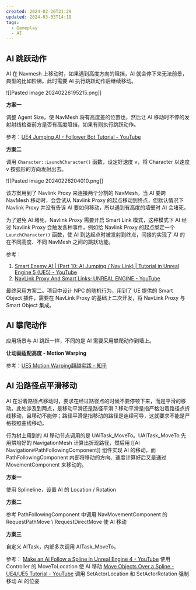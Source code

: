 ```yaml
---
created: 2024-02-26T21:29
updated: 2024-03-05T14:19
tags:
  - Gameplay
  - AI
---
```

## AI 跳跃动作

AI 在 Navmesh 上移动时，如果遇到高度方向的阻挡，AI 就会停下来无法前景，典型的比如阶梯。此时需要 AI 执行跳跃动作后继续移动。

![[Pasted image 20240226195215.png]]

**方案一**

调整 Agent Size，使 NavMesh 将有高度差的位置也，然后让 AI 移动时不停的发射射线检查前方是否有高度阻挡，如果有则执行跳跃动作。

参考：[UE4 Jumping AI - Follower Bot Tutorial - YouTube](https://www.youtube.com/watch?v=M4WVRdbh_VM)

**方案二**

调用 `Character::LaunchCharacter()` 函数，设定好速度 v，将 Character 以速度 v 按弧形的方向发射出去。

![[Pasted image 20240226204010.png]]

该方案用到了 Navlink Proxy 来连接两个分割的 NavMesh。当 AI 要跨 NavMesh 移动时，会尝试从 Navlink Proxy 的起点移动到终点，但默认情况下 Navlink Proxy 并没有告诉 AI 要如何移动，所以遇到有高度的墙壁时 AI 会堵死。

为了避免 AI 堵死，Navlink Proxy 需要开启 Smart Link 模式，这种模式下 AI 经过 Navlink Proxy 会触发各种事件，例如给 Navlink Proxy 的起点绑定一个 `LaunchCharacter()` 函数，使 AI 到达起点时被发射到终点，间接的实现了 AI 的在不同高度、不同 NavMesh 之间的跳跃功能。

参考：
1. [Smart Enemy AI | (Part 10: AI Jumping / Nav Link) | Tutorial in Unreal Engine 5 (UE5) - YouTube](https://www.youtube.com/watch?v=G4GHa-zmQR8)
2. [NavLink Proxy And Smart Links; UNREAL ENGINE - YouTube](https://www.youtube.com/watch?v=iu7cjp1Gg7U)

最终采用方案二。项目中设计 NPC 的随机行为，用到了 UE 提供的 Smart Object 插件，需要在 NavLink Proxy 的基础上二次开发，将 NavLink Proxy 与 Smart Object 集成。

## AI 攀爬动作

应用场景与 AI 跳跃一样，不同的是 AI 需要采用攀爬动作到墙上。

**让动画适配高度 - Motion Warping**

参考：[UE5 Motion Warping翻越实践 - 知乎](https://zhuanlan.zhihu.com/p/466538055)


## AI 沿路径点平滑移动

AI 在沿着路径点移动时，要求在经过路径点的时候不要停顿下来，而是平滑的移动。此处涉及到两点，是移动平滑还是路径平滑？移动平滑是指严格沿着路径点折线移动，且移动不能停；路径平滑是指移动的路径是连续可导，这就要求不能是严格按照曲线移动。

行为树上用到的 AI 移动节点调用的是 UAITask_MoveTo。UAITask_MoveTo 先用烘培好的 NavigationMesh 计算出折现路径，然后用 [[AI Navigation#PathFollowingComponent]] 组件实现 AI 的移动，而 PathFollowingComponent 内部将移动的方向、速度计算好后又是通过 MovementComponent 来移动的。  

**方案一**

使用 Splineline，设置 AI 的 Location / Rotation

**方案二**

参考 PathFollowingComponent 中调用 NavMovementComponent 的 RequestPathMove \ RequestDirectMove 使 AI 移动

**方案三**

自定义 AITask，内部多次调用 AITask_MoveTo。

参考：
[Make an Ai Follow a Spline in Unreal Engine 4 - YouTube](https://www.youtube.com/watch?v=UIF1PcmZkGA) 使用 Controller 的 MoveToLocation 使 AI 移动
[Move Objects Over a Spline - UE4/UE5 Tutorial - YouTube](https://www.youtube.com/watch?v=HYFBmx6QRfs) 调用 SetActorLocation 和 SetActorRotation 强制移动 AI 的位姿